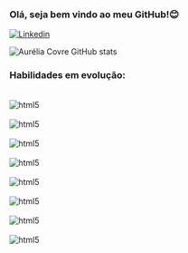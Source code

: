 ### Olá, seja bem vindo ao meu GitHub!😊

[![Linkedin](https://img.shields.io/badge/LinkedIn-0077B5?style=for-the-badge&logo=linkedin&logoColor=white)](https://www.linkedin.com/in/aurelia-covre/)

![Aurélia Covre GitHub stats](https://github-readme-stats.vercel.app/api?username=aureliacovre&show_icons=true&theme=radical)

### Habilidades em evolução:
<div style="display: inline_block"><br/>
   <img align="center" alt="html5" src="https://img.shields.io/badge/Python-14354C?style=for-the-badge&logo=python&logoColor=white"/>
</div>

<div style="display: inline_block"><br/>
   <img align="center" alt="html5" src="https://img.shields.io/badge/Amazon_AWS-FF9900?style=for-the-badge&logo=amazonaws&logoColor=white"/>
</div>

<div style="display: inline_block"><br/>
   <img align="center" alt="html5" src="https://img.shields.io/badge/Docker-2CA5E0?style=for-the-badge&logo=docker&logoColor=white"/>
</div>

<div style="display: inline_block"><br/>
   <img align="center" alt="html5" src="https://img.shields.io/badge/Linux-FCC624?style=for-the-badge&logo=linux&logoColor=black"/>
</div>

<div style="display: inline_block"><br/>
   <img align="center" alt="html5" src="https://img.shields.io/badge/Apache_Spark-FFFFFF?style=for-the-badge&logo=apachespark&logoColor=#E35A16"/>
</div>

<div style="display: inline_block"><br/>
   <img align="center" alt="html5" src="https://img.shields.io/badge/MySQL-00000F?style=for-the-badge&logo=mysql&logoColor=white"/>
</div>

<div style="display: inline_block"><br/>
   <img align="center" alt="html5" src="https://img.shields.io/badge/PostgreSQL-316192?style=for-the-badge&logo=postgresql&logoColor=white"/>
</div>

<div style="display: inline_block"><br/>
   <img align="center" alt="html5" src="https://img.shields.io/badge/MongoDB-4EA94B?style=for-the-badge&logo=mongodb&logoColor=white"/>
</div>

